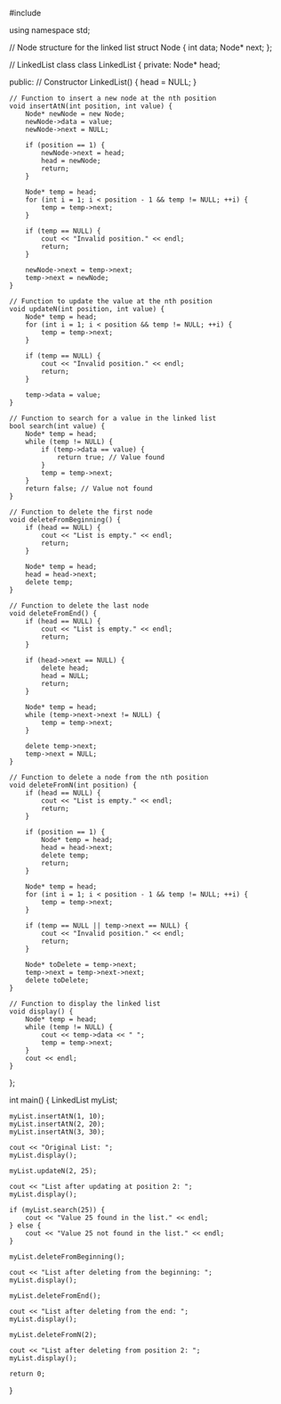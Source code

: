 #include <iostream>

using namespace std;

// Node structure for the linked list
struct Node {
    int data;
    Node* next;
};

// LinkedList class
class LinkedList {
private:
    Node* head;

public:
    // Constructor
    LinkedList() {
        head = NULL;
    }

    // Function to insert a new node at the nth position
    void insertAtN(int position, int value) {
        Node* newNode = new Node;
        newNode->data = value;
        newNode->next = NULL;

        if (position == 1) {
            newNode->next = head;
            head = newNode;
            return;
        }

        Node* temp = head;
        for (int i = 1; i < position - 1 && temp != NULL; ++i) {
            temp = temp->next;
        }

        if (temp == NULL) {
            cout << "Invalid position." << endl;
            return;
        }

        newNode->next = temp->next;
        temp->next = newNode;
    }

    // Function to update the value at the nth position
    void updateN(int position, int value) {
        Node* temp = head;
        for (int i = 1; i < position && temp != NULL; ++i) {
            temp = temp->next;
        }

        if (temp == NULL) {
            cout << "Invalid position." << endl;
            return;
        }

        temp->data = value;
    }

    // Function to search for a value in the linked list
    bool search(int value) {
        Node* temp = head;
        while (temp != NULL) {
            if (temp->data == value) {
                return true; // Value found
            }
            temp = temp->next;
        }
        return false; // Value not found
    }

    // Function to delete the first node
    void deleteFromBeginning() {
        if (head == NULL) {
            cout << "List is empty." << endl;
            return;
        }

        Node* temp = head;
        head = head->next;
        delete temp;
    }

    // Function to delete the last node
    void deleteFromEnd() {
        if (head == NULL) {
            cout << "List is empty." << endl;
            return;
        }

        if (head->next == NULL) {
            delete head;
            head = NULL;
            return;
        }

        Node* temp = head;
        while (temp->next->next != NULL) {
            temp = temp->next;
        }

        delete temp->next;
        temp->next = NULL;
    }

    // Function to delete a node from the nth position
    void deleteFromN(int position) {
        if (head == NULL) {
            cout << "List is empty." << endl;
            return;
        }

        if (position == 1) {
            Node* temp = head;
            head = head->next;
            delete temp;
            return;
        }

        Node* temp = head;
        for (int i = 1; i < position - 1 && temp != NULL; ++i) {
            temp = temp->next;
        }

        if (temp == NULL || temp->next == NULL) {
            cout << "Invalid position." << endl;
            return;
        }

        Node* toDelete = temp->next;
        temp->next = temp->next->next;
        delete toDelete;
    }

    // Function to display the linked list
    void display() {
        Node* temp = head;
        while (temp != NULL) {
            cout << temp->data << " ";
            temp = temp->next;
        }
        cout << endl;
    }
};

int main() {
    LinkedList myList;

    myList.insertAtN(1, 10);
    myList.insertAtN(2, 20);
    myList.insertAtN(3, 30);

    cout << "Original List: ";
    myList.display();

    myList.updateN(2, 25);

    cout << "List after updating at position 2: ";
    myList.display();

    if (myList.search(25)) {
        cout << "Value 25 found in the list." << endl;
    } else {
        cout << "Value 25 not found in the list." << endl;
    }

    myList.deleteFromBeginning();

    cout << "List after deleting from the beginning: ";
    myList.display();

    myList.deleteFromEnd();

    cout << "List after deleting from the end: ";
    myList.display();

    myList.deleteFromN(2);

    cout << "List after deleting from position 2: ";
    myList.display();

    return 0;
}
